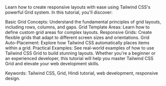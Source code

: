 Learn how to create responsive layouts with ease using Tailwind CSS's powerful Grid system. In this tutorial, you'll discover:

Basic Grid Concepts: Understand the fundamental principles of grid layouts, including rows, columns, and gaps.
Grid Template Areas: Learn how to define custom grid areas for complex layouts.
Responsive Grids: Create flexible grids that adapt to different screen sizes and orientations.
Grid Auto-Placement: Explore how Tailwind CSS automatically places items within a grid.
Practical Examples: See real-world examples of how to use Tailwind CSS Grid to build stunning layouts.
Whether you're a beginner or an experienced developer, this tutorial will help you master Tailwind CSS Grid and elevate your web development skills.

Keywords: Tailwind CSS, Grid, Hindi tutorial, web development, responsive design.